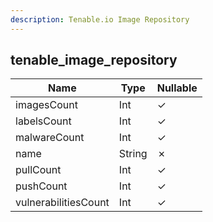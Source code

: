 ```yaml
---
description: Tenable.io Image Repository
---
```

tenable_image_repository
------------------------

| **Name**             | **Type** | **Nullable** |
| -------------------- | -------- | ------------ |
| imagesCount          | Int      | &check;      |
| labelsCount          | Int      | &check;      |
| malwareCount         | Int      | &check;      |
| name                 | String   | &cross;      |
| pullCount            | Int      | &check;      |
| pushCount            | Int      | &check;      |
| vulnerabilitiesCount | Int      | &check;      |
